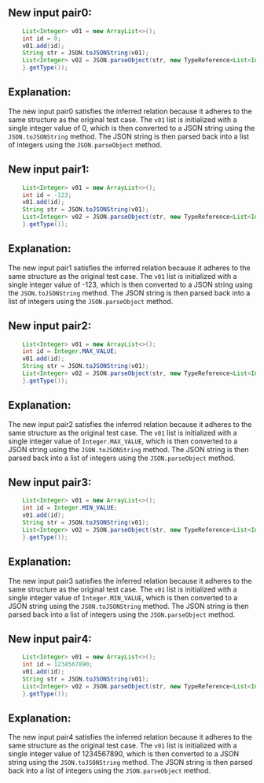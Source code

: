 ## New input pair0:
```java
    List<Integer> v01 = new ArrayList<>();
    int id = 0;
    v01.add(id);
    String str = JSON.toJSONString(v01);
    List<Integer> v02 = JSON.parseObject(str, new TypeReference<List<Integer>>() {
    }.getType());
```

## Explanation:
The new input pair0 satisfies the inferred relation because it adheres to the same structure as the original test case. The `v01` list is initialized with a single integer value of 0, which is then converted to a JSON string using the `JSON.toJSONString` method. The JSON string is then parsed back into a list of integers using the `JSON.parseObject` method.

## New input pair1:
```java
    List<Integer> v01 = new ArrayList<>();
    int id = -123;
    v01.add(id);
    String str = JSON.toJSONString(v01);
    List<Integer> v02 = JSON.parseObject(str, new TypeReference<List<Integer>>() {
    }.getType());
```

## Explanation:
The new input pair1 satisfies the inferred relation because it adheres to the same structure as the original test case. The `v01` list is initialized with a single integer value of -123, which is then converted to a JSON string using the `JSON.toJSONString` method. The JSON string is then parsed back into a list of integers using the `JSON.parseObject` method.

## New input pair2:
```java
    List<Integer> v01 = new ArrayList<>();
    int id = Integer.MAX_VALUE;
    v01.add(id);
    String str = JSON.toJSONString(v01);
    List<Integer> v02 = JSON.parseObject(str, new TypeReference<List<Integer>>() {
    }.getType());
```

## Explanation:
The new input pair2 satisfies the inferred relation because it adheres to the same structure as the original test case. The `v01` list is initialized with a single integer value of `Integer.MAX_VALUE`, which is then converted to a JSON string using the `JSON.toJSONString` method. The JSON string is then parsed back into a list of integers using the `JSON.parseObject` method.

## New input pair3:
```java
    List<Integer> v01 = new ArrayList<>();
    int id = Integer.MIN_VALUE;
    v01.add(id);
    String str = JSON.toJSONString(v01);
    List<Integer> v02 = JSON.parseObject(str, new TypeReference<List<Integer>>() {
    }.getType());
```

## Explanation:
The new input pair3 satisfies the inferred relation because it adheres to the same structure as the original test case. The `v01` list is initialized with a single integer value of `Integer.MIN_VALUE`, which is then converted to a JSON string using the `JSON.toJSONString` method. The JSON string is then parsed back into a list of integers using the `JSON.parseObject` method.

## New input pair4:
```java
    List<Integer> v01 = new ArrayList<>();
    int id = 1234567890;
    v01.add(id);
    String str = JSON.toJSONString(v01);
    List<Integer> v02 = JSON.parseObject(str, new TypeReference<List<Integer>>() {
    }.getType());
```

## Explanation:
The new input pair4 satisfies the inferred relation because it adheres to the same structure as the original test case. The `v01` list is initialized with a single integer value of 1234567890, which is then converted to a JSON string using the `JSON.toJSONString` method. The JSON string is then parsed back into a list of integers using the `JSON.parseObject` method.
